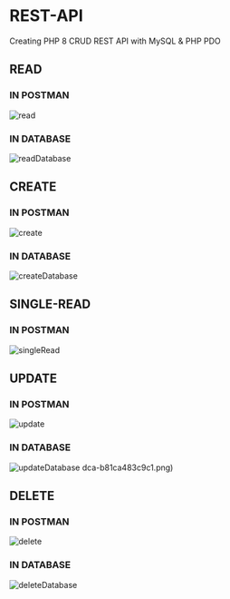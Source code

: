 # REST-API
  Creating PHP 8 CRUD REST API with MySQL & PHP PDO<br>
## READ
### IN POSTMAN
![read](https://user-images.githubusercontent.com/117428065/206448538-83d87490-78ee-4aeb-9daf-1e0a5ed10712.png)
### IN DATABASE
![readDatabase](https://user-images.githubusercontent.com/117428065/206448800-428b866c-1205-4011-bdd7-d02b686f347e.png)
## CREATE
### IN POSTMAN
![create](https://user-images.githubusercontent.com/117428065/206447783-b64c9bdb-01ba-4a29-9a38-4a3351cc04a7.png)
### IN DATABASE
![createDatabase](https://user-images.githubusercontent.com/117428065/206449249-c7f6cf61-17e2-418c-9e27-c5c9e4c8ed67.png)
## SINGLE-READ
### IN POSTMAN
![singleRead](https://user-images.githubusercontent.com/117428065/206450259-3a123cf0-ab2c-4051-8423-6dea306ae896.png)
## UPDATE
### IN POSTMAN
![update](https://user-images.githubusercontent.com/117428065/206449637-279ab73a-c47d-4ec9-8ff1-7e40d2b05877.png)
### IN DATABASE
![updateDatabase](https://user-images.githubusercontent.com/117428065/206449933-31dbeb7d-bc3a-4996-aa12-f2b287e3e10a.png)
dca-b81ca483c9c1.png)
## DELETE
### IN POSTMAN
![delete](https://user-images.githubusercontent.com/117428065/206449967-b60ff02b-9533-4f4c-a52e-e35e0b2fec21.png)
### IN DATABASE
![deleteDatabase](https://user-images.githubusercontent.com/117428065/206449980-acb09865-d40e-4b86-91bb-9c761d8d3a0f.png)
